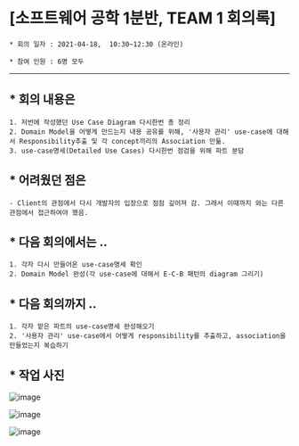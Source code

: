 

# [소프트웨어 공학 1분반,  TEAM 1 회의록]

```
* 회의 일자 : 2021-04-18,  10:30~12:30 (온라인)

* 참여 인원 : 6명 모두
```
---

## * 회의 내용은 

```
1. 저번에 작성했던 Use Case Diagram 다시한번 총 정리 
2. Domain Model을 어떻게 만드는지 내용 공유를 위해, '사용자 관리' use-case에 대해서 Responsibility추출 및 각 concept끼리의 Association 만듦.
3. use-case명세(Detailed Use Cases) 다시한번 점검을 위해 파트 분담

```

## * 어려웠던 점은

```
- Client의 관점에서 다시 개발자의 입장으로 점점 깊어져 감. 그래서 이때까지 와는 다른 관점에서 접근하여야 했음.
```


## * 다음 회의에서는 ..
```
1. 각자 다시 만들어온 use-case명세 확인
2. Domain Model 완성(각 use-case에 대해서 E-C-B 패턴의 diagram 그리기)
```



## * 다음 회의까지 ..



```
1. 각자 맡은 파트의 use-case명세 완성해오기
2. '사용자 관리' use-case에서 어떻게 responsibility를 추출하고, association을 만들었는지 복습하기
```


## * 작업 사진 

![image](https://user-images.githubusercontent.com/33649857/115147515-42baa980-a096-11eb-8742-4c93a309f487.png)

![image](https://user-images.githubusercontent.com/33649857/115147517-44846d00-a096-11eb-8a95-122ca9265c76.png)

![image](https://user-images.githubusercontent.com/33649857/115147519-464e3080-a096-11eb-816a-51b59feed72f.png)



